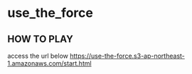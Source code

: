 # use_the_force

## HOW TO PLAY
access the url below
https://use-the-force.s3-ap-northeast-1.amazonaws.com/start.html
